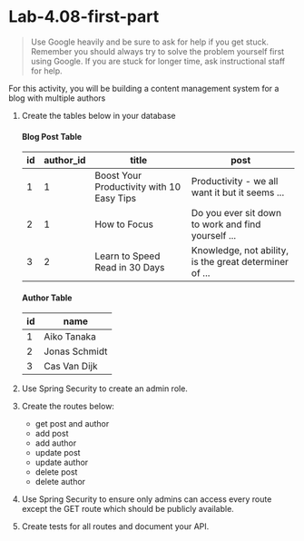 # Lab-4.08-first-part

  
  > Use Google heavily and be sure to ask for help if you get stuck. Remember you should always try to solve the problem yourself first using Google. If you are stuck for longer time, ask instructional staff for help. 
  
  For this activity, you will be building a content management system for a blog with multiple authors
  
 1. Create the tables below in your database 
 
     #### Blog Post Table

     | id  | author_id | title | post |
     | --- | --------- | ----- | ---- |
     | 1 | 1 | Boost Your Productivity with 10 Easy Tips | Productivity - we all want it but it seems ... |
     | 2 | 1 | How to Focus | Do you ever sit down to work and find yourself  ... |
     | 3 | 2 | Learn to Speed Read in 30 Days | Knowledge, not ability, is the great determiner of ... |

     #### Author Table

     | id  | name |
     | --- | --- |
     | 1 | Aiko Tanaka |
     | 2 | Jonas Schmidt |
     | 3 | Cas Van Dijk |

2. Use Spring Security to create an admin role.

3. Create the routes below:

   - get post and author
   - add post
   - add author
   - update post
   - update author
   - delete post
   - delete author

4. Use Spring Security to ensure only admins can access every route except the GET route which should be publicly available.

5. Create tests for all routes and document your API.

</details>
